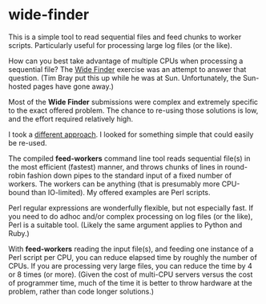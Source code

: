 wide-finder
===========

This is a simple tool to read sequential files and feed chunks to worker scripts. Particularly useful for processing large log files (or the like).

How can you best take advantage of multiple CPUs when processing a sequential file? The [Wide Finder](https://www.tbray.org/ongoing/When/200x/2008/05/01/Wide-Finder-2) exercise was an attempt to answer that question. (Tim Bray put this up while he was at Sun. Unfortunately, the Sun-hosted pages have gone away.)

Most of the **Wide Finder** submissions were complex and extremely specific to the exact offered problem. The chance to re-using those solutions is low, and the effort required relatively high.

I took a [different approach](http://bannister.us/weblog/2008/wrapping-up-wide-finder-2/). I looked for something simple that could easily be re-used.

The compiled **feed-workers** command line tool reads sequential file(s) in the most efficient (fastest) manner, and throws chunks of lines in round-robin fashion down pipes to the standard input of a fixed number of workers. The workers can be anything (that is presumably more CPU-bound than IO-limited). My offered examples are Perl scripts.

Perl regular expressions are wonderfully flexible, but not especially fast. If you need to do adhoc and/or complex processing on log files (or the like), Perl is a suitable tool. (Likely the same argument applies to Python and Ruby.)

With **feed-workers** reading the input file(s), and feeding one instance of a Perl script per CPU, you can reduce elapsed time by roughly the number of CPUs. If you are processing very large files, you can reduce the time by 4 or 8 times (or more).  (Given the cost of multi-CPU servers versus the cost of programmer time, much of the time it is better to throw hardware at the problem, rather than code longer solutions.)

